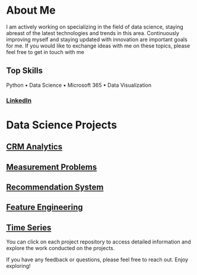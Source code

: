 
# About Me

I am actively working on specializing in the field of data science, staying abreast of the latest technologies and trends in this area. Continuously improving myself and staying updated with innovation are important goals for me. If you would like to exchange ideas with me on these topics, please feel free to get in touch with me

## Top Skills
Python • Data Science • Microsoft 365 • Data Visualization

### [LinkedIn](https://www.linkedin.com/in/burak-elmali/) 

# Data Science Projects 



## [CRM Analytics](https://github.com/BElmali/CRM-Analytics)

## [Measurement Problems](https://github.com/BElmali/Measurement-Problems)

## [Recommendation System](https://github.com/BElmali/Recommendation-System)

## [Feature Engineering](https://github.com/BElmali/Feature-Engineering)

## [Time Series](https://github.com/BElmali/Time-Series)

You can click on each project repository to access detailed information and explore the work conducted on the projects.

If you have any feedback or questions, please feel free to reach out. Enjoy exploring!








  

